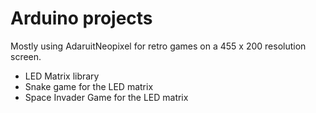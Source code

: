 # Arduino projects
Mostly using AdaruitNeopixel for retro games on a 455 x 200 resolution screen. <br>
- LED Matrix library
- Snake game for the LED matrix 
- Space Invader Game for the LED matrix

